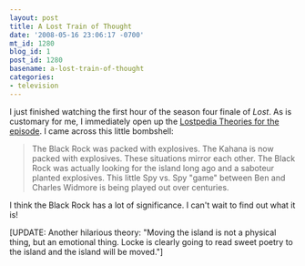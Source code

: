 ```yaml
---
layout: post
title: A Lost Train of Thought
date: '2008-05-16 23:06:17 -0700'
mt_id: 1280
blog_id: 1
post_id: 1280
basename: a-lost-train-of-thought
categories:
- television
---
```

<p>
I just finished watching the first hour of the season four finale of <cite>Lost</cite>. As is customary for me, I immediately open up the <a href="http://www.lostpedia.com/wiki/There%27s_No_Place_Like_Home%2C_Part_1/Theories">Lostpedia Theories for the episode</a>. I came across this little bombshell:
</p>
<blockquote>
The Black Rock was packed with explosives. The Kahana is now packed with explosives. These situations mirror each other. The Black Rock was actually looking for the island long ago and a saboteur planted explosives. This little Spy vs. Spy "game" between Ben and Charles Widmore is being played out over centuries.
</blockquote>
<p>
I think the Black Rock has a lot of significance. I can't wait to find out what it is!
</p>
<p>
[UPDATE: Another hilarious theory: "Moving the island is not a physical thing, but an emotional thing. Locke is clearly going to read sweet poetry to the island and the island will be moved."]
</p>
